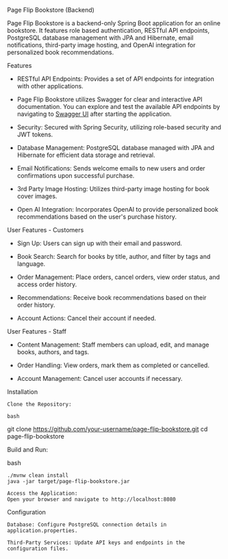 Page Flip Bookstore (Backend)

Page Flip Bookstore is a backend-only Spring Boot application for an online bookstore. It features role based authentication, RESTful API endpoints, PostgreSQL database management with JPA and Hibernate, email notifications, third-party image hosting, and OpenAI integration for personalized book recommendations.

Features

- RESTful API Endpoints: Provides a set of API endpoints for integration with other applications.

- Page Flip Bookstore utilizes Swagger for clear and interactive API documentation. You can explore and test the available API endpoints by navigating to [Swagger UI](http://localhost:8080/swagger-ui.html) after starting the application.

- Security: Secured with Spring Security, utilizing role-based security and JWT tokens.

- Database Management: PostgreSQL database managed with JPA and Hibernate for efficient data storage and retrieval.

- Email Notifications: Sends welcome emails to new users and order confirmations upon successful purchase.

- 3rd Party Image Hosting: Utilizes third-party image hosting for book cover images.

- Open AI Integration: Incorporates OpenAI to provide personalized book recommendations based on the user's purchase history.

User Features - Customers

-   Sign Up: Users can sign up with their email and password.

-   Book Search: Search for books by title, author, and filter by tags and language.

-   Order Management: Place orders, cancel orders, view order status, and access order history.

-   Recommendations: Receive book recommendations based on their order history.

-   Account Actions: Cancel their account if needed.

User Features - Staff

-   Content Management: Staff members can upload, edit, and manage books, authors, and tags.

-   Order Handling: View orders, mark them as completed or cancelled.

-   Account Management: Cancel user accounts if necessary.

Installation

    Clone the Repository:

    bash

git clone https://github.com/your-username/page-flip-bookstore.git
cd page-flip-bookstore

Build and Run:

bash

    ./mvnw clean install
    java -jar target/page-flip-bookstore.jar

    Access the Application:
    Open your browser and navigate to http://localhost:8080

Configuration

    Database: Configure PostgreSQL connection details in application.properties.

    Third-Party Services: Update API keys and endpoints in the configuration files.
